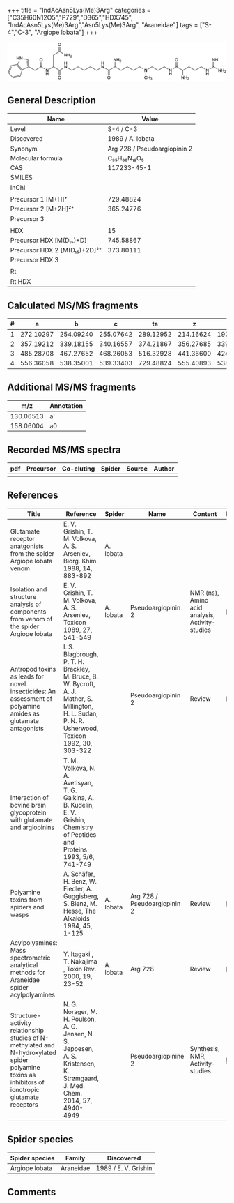 +++
title = "IndAcAsn5Lys(Me)3Arg"
categories = ["C35H60N12O5","P729","D365","HDX745",
"IndAcAsn5Lys(Me)3Arg","Asn5Lys(Me)3Arg",
"Araneidae"]
tags = ["S-4","C-3",
"Argiope lobata"]
+++

![](/img/IndAcAsn5Lys(Me)3Arg.png)

## General Description

| Name                         | Value                        |
|------------------------------|------------------------------|
| Level                        | S-4 / C-3                           |
| Discovered                   | 1989 / A. lobata             |
| Synonym                      | Arg 728 / Pseudoargiopinin 2 |
| Molecular formula            | C₃₅H₆₀N₁₂O₅                  |
| CAS                          | 117233-45-1                  |
| SMILES |   |
| InChI  |   |
|                              |                              |
| Precursor 1 [M+H]⁺           | 729.48824                    |
| Precursor 2 [M+2H]²⁺         | 365.24776                    |
| Precursor 3                  |                              |
|                              |                              |
| HDX                          | 15                           |
| Precursor HDX   [M(D₁₅)+D]⁺   | 745.58867                    |
| Precursor HDX 2 [M(D₁₅)+2D]²⁺ | 373.80111                    |
| Precursor HDX 3              |                              |
|                              |                              |
| Rt                           |                              |
| Rt HDX                       |                              |

## Calculated MS/MS fragments

| # | a         | b         | c         | ta        | z         | y         | tz        |
|---|-----------|-----------|-----------|-----------|-----------|-----------|-----------|
| 1 | 272.10297 | 254.09240 | 255.07642 | 289.12952 | 214.16624 | 197.13969 | 245.20844 |
| 2 | 357.19212 | 339.18155 | 340.16557 | 374.21867 | 356.27685 | 339.25030 | 373.30340 |
| 3 | 485.28708 | 467.27652 | 468.26053 | 516.32928 | 441.36600 | 424.33945 | 458.39255 |
| 4 | 556.36058 | 538.35001 | 539.33403 | 729.48824 | 555.40893 | 538.38238 | 572.43548 |

## Additional MS/MS fragments

| m/z       | Annotation |
|-----------|------------|
| 130.06513 | a'         |
| 158.06004 | a0         |

## Recorded MS/MS spectra

| pdf | Precursor | Co-eluting | Spider | Source | Author |
|-----|-----------|------------|--------|--------|--------|
|     |           |            |        |        |        |

## References

| Title                                                                                                                                              | Reference                                                                                                                                             | Spider    | Name                         | Content                                         | Link                                                                        |
|----------------------------------------------------------------------------------------------------------------------------------------------------|-------------------------------------------------------------------------------------------------------------------------------------------------------|-----------|------------------------------|-------------------------------------------------|-----------------------------------------------------------------------------|
| Glutamate receptor anatgonists from the spider Argiope lobata venom                                                                                | E. V. Grishin, T. M. Volkova, A. S. Arseniev, Biorg. Khim. 1988, 14, 883-892                                                                          | A. lobata |                              |                                                 |                                                                         |
| Isolation and structure analysis of components from venom of the spider Argiope lobata                                                             | E. V. Grishin, T. M. Volkova, A. S. Arseniev, Toxicon 1989, 27, 541-549                                                                               | A. lobata | Pseudoargiopinin 2           | NMR (ns), Amino acid analysis, Activity-studies | [Link](https://www.sciencedirect.com/science/article/pii/0041010189901153)  |
| Antropod toxins as leads for novel insecticides: An assessment of polyamine amides as glutamate antagonists                                        | I. S. Blagbrough, P. T. H. Brackley, M. Bruce, B. W. Bycroft, A. J. Mather, S. Millington, H. L. Sudan, P. N. R. Usherwood, Toxicon 1992, 30, 303-322 |           | Pseudoargiopinin 2           | Review                                          | [Link](https://www.sciencedirect.com/science/article/pii/0041010192908712)  |
| Interaction of bovine brain glycoprotein with glutamate and argiopinins                                                                            | T. M. Volkova, N. A. Avetisyan, T. G. Galkina, A. B. Kudelin, E. V. Grishin, Chemistry of Peptides and Proteins 1993, 5/6, 741-749                    |           |                              |                                                 |                                                                       |
| Polyamine toxins from spiders and wasps                                                                                                            | A. Schäfer, H. Benz, W. Fiedler, A. Guggisberg, S. Bienz, M. Hesse, The Alkaloids 1994, 45, 1-125                                                     | A. lobata | Arg 728 / Pseudoargiopinin 2 | Review                                          | [Link](https://www.sciencedirect.com/science/article/pii/S009995980860276X) |
| Acylpolyamines: Mass spectrometric analytical methods for Araneidae spider acylpolyamines                                                          | Y. Itagaki , T. Nakajima , Toxin Rev. 2000, 19, 23-52                                                                                                 | A. lobata | Arg 728                      | Review                                          | [Link](https://www.tandfonline.com/doi/abs/10.1081/TXR-100100314)           |
| Structure-activity relationship studies of N-methylated and N-hydroxylated spider polyamine toxins as inhibitors of ionotropic glutamate receptors | N. G. Norager, M. H. Poulson, A. G. Jensen, N. S. Jeppesen, A. S. Kristensen, K. Strømgaard, J. Med. Chem. 2014, 57, 4940-4949                        |           | Pseudoargiopinine 2          | Synthesis, NMR, Activity-studies                | [Link](https://pubs.acs.org/doi/abs/10.1021/jm5004705)                      |

## Spider species

| Spider species | Family    | Discovered           |
|----------------|-----------|----------------------|
| Argiope lobata | Araneidae | 1989 / E. V. Grishin |

## Comments